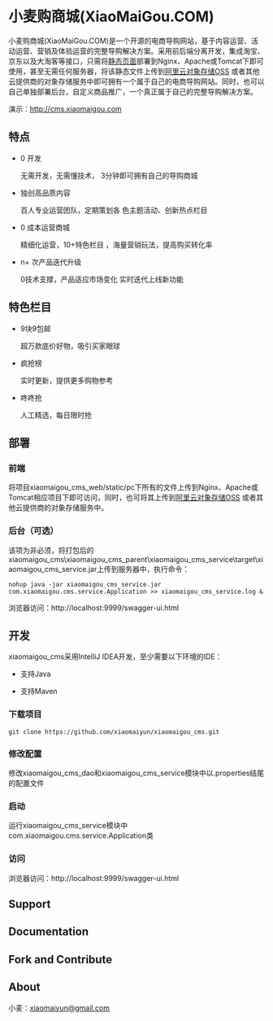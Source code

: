 # 小麦购商城(XiaoMaiGou.COM)
小麦购商城(XiaoMaiGou.COM)是一个开源的电商导购网站，基于内容运营、活动运营、营销及体验运营的完整导购解决方案。采用前后端分离开发，集成淘宝、京东以及大淘客等接口，只需将[静态页面](xiaomaigou_cms_web/static)部署到Nginx、Apache或Tomcat下即可使用，甚至无需任何服务器，将该静态文件上传到[阿里云对象存储OSS](https://www.aliyun.com/product/oss) 或者其他云提供商的对象存储服务中即可拥有一个属于自己的电商导购网站。同时，也可以自己单独部署后台，自定义商品推广，一个真正属于自己的完整导购解决方案。

演示：http://cms.xiaomaigou.com

## 特点

- 0 开发

	无需开发，无需懂技术， 3分钟即可拥有自己的导购商城

- 独创高品质内容

	百人专业运营团队，定期策划各 色主题活动、创新热点栏目

- 0 成本运营商城
	
	精细化运营，10+特色栏目 ，海量营销玩法，提高购买转化率
- n+ 次产品迭代升级
	
	0技术支撑，产品适应市场变化 实时迭代上线新功能

## 特色栏目

- 9块9包邮

	超万款底价好物，吸引买家眼球

- 疯抢榜

	实时更新，提供更多购物参考

- 咚咚抢

	人工精选，每日限时抢



## 部署

### 前端

将项目xiaomaigou_cms_web/static/pc下所有的文件上传到Nginx、Apache或Tomcat相应项目下即可访问，同时，也可将其上传到[阿里云对象存储OSS](https://www.aliyun.com/product/oss) 或者其他云提供商的对象存储服务中。

### 后台（可选）

该项为非必须，将打包后的xiaomaigou_cms\xiaomaigou_cms_parent\xiaomaigou_cms_service\target\xiaomaigou_cms_service.jar上传到服务器中，执行命令：

```
nohup java -jar xiaomaigou_cms_service.jar com.xiaomaigou.cms.service.Application >> xiaomaigou_cms_service.log &
```

浏览器访问：http://localhost:9999/swagger-ui.html

## 开发

xiaomaigou_cms采用IntelliJ IDEA开发，至少需要以下环境的IDE：

- 支持Java

- 支持Maven

### 下载项目

```
git clone https://github.com/xiaomaiyun/xiaomaigou_cms.git
```

### 修改配置

修改xiaomaigou_cms_dao和xiaomaigou_cms_service模块中以.properties结尾的配置文件

### 启动

运行xiaomaigou_cms_service模块中com.xiaomaigou.cms.service.Application类

### 访问

浏览器访问：http://localhost:9999/swagger-ui.html

## Support

## Documentation

## Fork and Contribute

## About

小麦：xiaomaiyun@gmail.com





